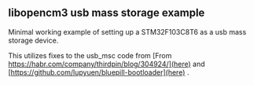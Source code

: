 ## libopencm3 usb mass storage example

Minimal working example of setting up a STM32F103C8T6 as a usb mass storage device.

This utilizes fixes to the usb_msc code from
[From https://habr.com/company/thirdpin/blog/304924/](here)
and
[https://github.com/lupyuen/bluepill-bootloader](here)
.
